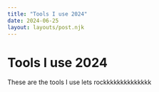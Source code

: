 ```yaml
---
title: "Tools I use 2024"
date: 2024-06-25
layout: layouts/post.njk
---
```


# Tools I use 2024

These are the tools I use lets rockkkkkkkkkkkkkk